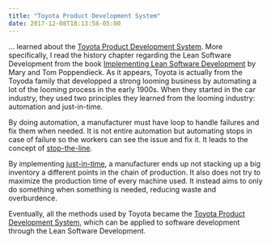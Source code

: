 ```yaml
---
title: "Toyota Product Development System"
date: 2017-12-08T18:13:58-05:00
---
```


... learned about the [Toyota Product Development System](https://www.amazon.com/Toyota-Product-Development-System-Integrating/dp/1563272822). More specifically, I read the history chapter regarding the Lean Software Development from the book [Implementing Lean Software Development](https://www.amazon.com/Implementing-Lean-Software-Development-Concept/dp/0321437381/ref=sr_1_1?s=books&ie=UTF8&qid=1512774544&sr=1-1&keywords=implementing+lean+software+development) by Mary and Tom Poppendieck. As it appears, Toyota is actually from the Toyoda family that developped a strong looming business by automating a lot of the looming process in the early 1900s. When they started in the car industry, they used two principles they learned from the looming industry: automation and just-in-time.

By doing automation, a manufacturer must have loop to handle failures and fix them when needed. It is not entire automation but automating stops in case of failure so the workers can see the issue and fix it. It leads to the concept of [stop-the-line](https://leanbuilds.wordpress.com/tag/stop-the-line/).

By implementing [just-in-time](http://www.brighthubpm.com/monitoring-projects/72086-toyota-and-jit-manufacturing/), a manufacturer ends up not stacking up a big inventory a different points in the chain of production. It also does not try to maximize the production time of every machine used. It instead aims to only do something when something is needed, reducing waste and overburdence.

Eventually, all the methods used by Toyota became the [Toyota Product Development System](https://www.amazon.com/Toyota-Product-Development-System-Integrating/dp/1563272822), which can be applied to software development through the Lean Software Development.
